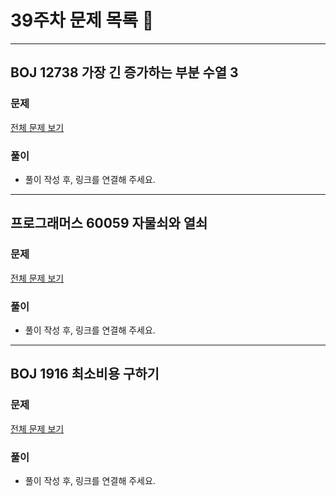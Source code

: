 # 39주차 문제 목록 📝
___
## BOJ 12738 가장 긴 증가하는 부분 수열 3  
### 문제
[전체 문제 보기](https://www.acmicpc.net/problem/12738)

### 풀이
- 풀이 작성 후, 링크를 연결해 주세요.
___
## 프로그래머스 60059 자물쇠와 열쇠  
### 문제
[전체 문제 보기](https://school.programmers.co.kr/learn/courses/30/lessons/60059)

### 풀이
- 풀이 작성 후, 링크를 연결해 주세요.
___
## BOJ 1916 최소비용 구하기  
### 문제
[전체 문제 보기](https://www.acmicpc.net/problem/1916)

### 풀이
- 풀이 작성 후, 링크를 연결해 주세요.
